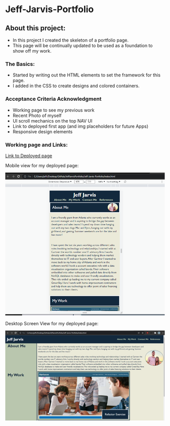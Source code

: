 # Jeff-Jarvis-Portfolio

## About this project:

* In this project I created the skeleton of a portfolio page.
* This page will be continually updated to be used as a foundation to show off my work. 

### The Basics:

* Started by writing out the HTML elements to set the framework for this page.
* I added in the CSS to create designs and colored containers. 

### Acceptance Criteria Acknowledgment 

* Working page to see my previous work 
* Recent Photo of myself
* UI scroll mechanics on the top NAV UI
* Link to deployed first app (and img placeholders for future Apps)
* Responsive design elements



### Working page and Links:

[Link to Deployed page](https://itzhefe.github.io/Jeff-Jarvis-Portfolio/)

Mobile view for my deployed page:

![Screenshot Desktop](./Assets/Images/screen-shot-small.jpg)

Desktop Screen View for my deployed page:

![Screenshot Mobile](./Assets/Images/Screen-Shot-Large.jpg)